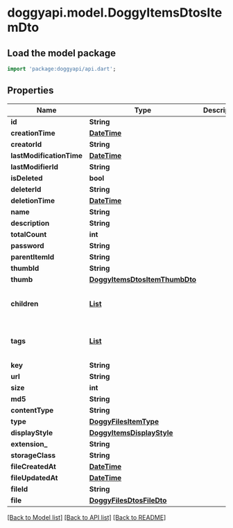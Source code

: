 # doggyapi.model.DoggyItemsDtosItemDto

## Load the model package
```dart
import 'package:doggyapi/api.dart';
```

## Properties
Name | Type | Description | Notes
------------ | ------------- | ------------- | -------------
**id** | **String** |  | [optional] 
**creationTime** | [**DateTime**](DateTime.md) |  | [optional] 
**creatorId** | **String** |  | [optional] 
**lastModificationTime** | [**DateTime**](DateTime.md) |  | [optional] 
**lastModifierId** | **String** |  | [optional] 
**isDeleted** | **bool** |  | [optional] 
**deleterId** | **String** |  | [optional] 
**deletionTime** | [**DateTime**](DateTime.md) |  | [optional] 
**name** | **String** |  | [optional] 
**description** | **String** |  | [optional] 
**totalCount** | **int** |  | [optional] 
**password** | **String** |  | [optional] 
**parentItemId** | **String** |  | [optional] 
**thumbId** | **String** |  | [optional] 
**thumb** | [**DoggyItemsDtosItemThumbDto**](DoggyItemsDtosItemThumbDto.md) |  | [optional] 
**children** | [**List<DoggyItemsDtosItemDto>**](DoggyItemsDtosItemDto.md) |  | [optional] [default to const []]
**tags** | [**List<DoggyTagsDtosTagDto>**](DoggyTagsDtosTagDto.md) |  | [optional] [default to const []]
**key** | **String** |  | [optional] 
**url** | **String** |  | [optional] 
**size** | **int** |  | [optional] 
**md5** | **String** |  | [optional] 
**contentType** | **String** |  | [optional] 
**type** | [**DoggyFilesItemType**](DoggyFilesItemType.md) |  | [optional] 
**displayStyle** | [**DoggyItemsDisplayStyle**](DoggyItemsDisplayStyle.md) |  | [optional] 
**extension_** | **String** |  | [optional] 
**storageClass** | **String** |  | [optional] 
**fileCreatedAt** | [**DateTime**](DateTime.md) |  | [optional] 
**fileUpdatedAt** | [**DateTime**](DateTime.md) |  | [optional] 
**fileId** | **String** |  | [optional] 
**file** | [**DoggyFilesDtosFileDto**](DoggyFilesDtosFileDto.md) |  | [optional] 

[[Back to Model list]](../README.md#documentation-for-models) [[Back to API list]](../README.md#documentation-for-api-endpoints) [[Back to README]](../README.md)


